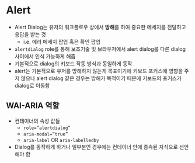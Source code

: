 # Alert

- Alert Dialog는 유저의 워크플로우 상에서 **방해**를 하여 중요한 메세지를 전달하고 응답을 받는 것
  - i.e. 에러 메세지 팝업 혹은 확인 팝업
- `alertdialog` role를 통해 보조기술 및 브라우저에서 alert dialog를 다른 dialog 사이에서 인식 가능하게 해줌
- 기본적으로 dialog의 키보드 작동 방식과 동일하게 동작
- alert는 기본적으로 유저를 방해하지 않는게 목표이기에 키보드 포커스에 영향을 주지 않으나 alert dialog 같은 경우는 방해가 목적이기 때문에 키보드의 포커스가 dialog로 이동함

## WAI-ARIA 역할

- 컨테이너의 속성 값들
  - `role=”alertdialog”`
  - `aria-modal=”true”`
  - `aria-label` OR `aria-labelledby`
- Dialog를 동작하게 하거나 일부분인 경우에는 컨테이너 안에 종속된 자식으로 선언해야 함
